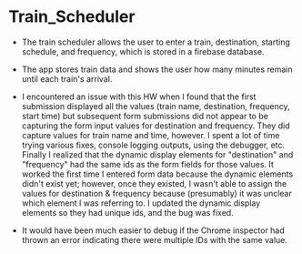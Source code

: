 # Train_Scheduler

* The train scheduler allows the user to enter a train, destination, starting schedule, and frequency, which is stored in a firebase database. 

* The app stores train data and shows the user how many minutes remain until each train's arrival.

* I encountered an issue with this HW when I found that the first submission displayed all the values (train name, destination, frequency, start time) but subsequent form submissions did not appear to be capturing the form input values for destination and frequency. They did capture values for train name and time, however. I spent a lot of time trying various fixes, console logging outputs, using the debugger, etc. Finally I realized that the dynamic display elements for "destination" and "frequency" had the same ids as the form fields for those values. It worked the first time I entered form data because the dynamic elements didn't exist yet; however, once they existed, I wasn't able to assign the values for destination & frequency because (presumably) it was unclear which element I was referring to. I updated the dynamic display elements so they had unique ids, and the bug was fixed.

* It would have been much easier to debug if the Chrome inspector had thrown an error indicating there were multiple IDs with the same value.